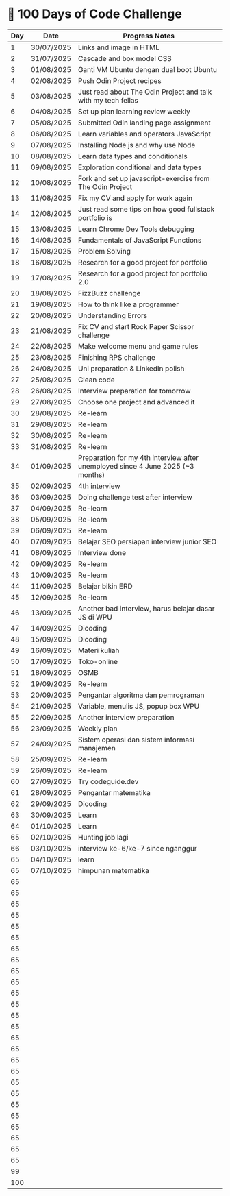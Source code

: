 # 🚀 100 Days of Code Challenge

| Day | Date       | Progress Notes                                                                 |
|-----|------------|--------------------------------------------------------------------------------|
| 1   | 30/07/2025 | Links and image in HTML                                                        |
| 2   | 31/07/2025 | Cascade and box model CSS                                                      |
| 3   | 01/08/2025 | Ganti VM Ubuntu dengan dual boot Ubuntu                                        |
| 4   | 02/08/2025 | Push Odin Project recipes                                                      |
| 5   | 03/08/2025 | Just read about The Odin Project and talk with my tech fellas                  |
| 6   | 04/08/2025 | Set up plan learning review weekly                                             |
| 7   | 05/08/2025 | Submitted Odin landing page assignment                                         |
| 8   | 06/08/2025 | Learn variables and operators JavaScript                                       |
| 9   | 07/08/2025 | Installing Node.js and why use Node                                            |
| 10  | 08/08/2025 | Learn data types and conditionals                                              |
| 11  | 09/08/2025 | Exploration conditional and data types                                         |
| 12  | 10/08/2025 | Fork and set up javascript-exercise from The Odin Project                      |
| 13  | 11/08/2025 | Fix my CV and apply for work again                                             |
| 14  | 12/08/2025 | Just read some tips on how good fullstack portfolio is                         |
| 15  | 13/08/2025 | Learn Chrome Dev Tools debugging                                               |
| 16  | 14/08/2025 | Fundamentals of JavaScript Functions                                           |
| 17  | 15/08/2025 | Problem Solving                                                                |
| 18  | 16/08/2025 | Research for a good project for portfolio                                      |
| 19  | 17/08/2025 | Research for a good project for portfolio 2.0                                  |
| 20  | 18/08/2025 | FizzBuzz challenge                                                             |
| 21  | 19/08/2025 | How to think like a programmer                                                 |
| 22  | 20/08/2025 | Understanding Errors                                                           |
| 23  | 21/08/2025 | Fix CV and start Rock Paper Scissor challenge                                  |
| 24  | 22/08/2025 | Make welcome menu and game rules                                               |
| 25  | 23/08/2025 | Finishing RPS challenge                                                        |
| 26  | 24/08/2025 | Uni preparation & LinkedIn polish                                              |
| 27  | 25/08/2025 | Clean code                                                                     |
| 28  | 26/08/2025 | Interview preparation for tomorrow                                             |
| 29  | 27/08/2025 | Choose one project and advanced it                                             |
| 30  | 28/08/2025 | Re-learn                                                                       |
| 31  | 29/08/2025 | Re-learn                                                                       |
| 32  | 30/08/2025 | Re-learn                                                                       |
| 33  | 31/08/2025 | Re-learn                                                                       |
| 34  | 01/09/2025 | Preparation for my 4th interview after unemployed since 4 June 2025 (~3 months)|
| 35  | 02/09/2025 | 4th interview                                                                  |
| 36  | 03/09/2025 | Doing challenge test after interview                                           |
| 37  | 04/09/2025 | Re-learn                                                                       |
| 38  | 05/09/2025 | Re-learn                                                                       |
| 39  | 06/09/2025 | Re-learn                                                                       |
| 40  | 07/09/2025 | Belajar SEO persiapan interview junior SEO                                     |
| 41  | 08/09/2025 | Interview done                                                                 |
| 42  | 09/09/2025 | Re-learn                                                                       |
| 43  | 10/09/2025 | Re-learn                                                                       |
| 44  | 11/09/2025 | Belajar bikin ERD                                                              |
| 45  | 12/09/2025 | Re-learn                                                                       |
| 46  | 13/09/2025 | Another bad interview, harus belajar dasar JS di WPU                           |
| 47  | 14/09/2025 | Dicoding                                                                       |
| 48  | 15/09/2025 | Dicoding                                                                       |
| 49  | 16/09/2025 | Materi kuliah                                                                  |
| 50  | 17/09/2025 | Toko-online                                                                    |
| 51  | 18/09/2025 | OSMB                                                                           |
| 52  | 19/09/2025 | Re-learn                                                                       |
| 53  | 20/09/2025 | Pengantar algoritma dan pemrograman                                            |
| 54  | 21/09/2025 | Variable, menulis JS, popup box WPU                                            |
| 55  | 22/09/2025 | Another interview preparation                                                  |
| 56  | 23/09/2025 | Weekly plan                                                                    |
| 57  | 24/09/2025 | Sistem operasi dan sistem informasi manajemen                                  |
| 58  | 25/09/2025 | Re-learn                                                                       |
| 59  | 26/09/2025 | Re-learn                                                                       |
| 60  | 27/09/2025 | Try codeguide.dev                                                              |
| 61  | 28/09/2025 | Pengantar matematika                                                           |
| 62  | 29/09/2025 | Dicoding                                                                       |
| 63  | 30/09/2025 | Learn                                                                          |
| 64  | 01/10/2025 | Learn                                                                          |
| 65  | 02/10/2025 | Hunting job lagi                                                               |
| 66  | 03/10/2025 | interview ke-6/ke-7 since nganggur                                             |
| 65  | 04/10/2025 | learn                                                                          |
| 65  | 07/10/2025 | himpunan matematika                                                            |
| 65  |            |                                                                                |
| 65  |            |                                                                                |
| 65  |            |                                                                                |
| 65  |            |                                                                                |
| 65  |            |                                                                                |
| 65  |            |                                                                                |
| 65  |            |                                                                                |
| 65  |            |                                                                                |
| 65  |            |                                                                                |
| 65  |            |                                                                                |
| 65  |            |                                                                                |
| 65  |            |                                                                                |
| 65  |            |                                                                                |
| 65  |            |                                                                                |
| 65  |            |                                                                                |
| 65  |            |                                                                                |
| 65  |            |                                                                                |
| 65  |            |                                                                                |
| 65  |            |                                                                                |
| 65  |            |                                                                                |
| 65  |            |                                                                                |
| 65  |            |                                                                                |
| 65  |            |                                                                                |
| 65  |            |                                                                                |
| 65  |            |                                                                                |
| 65  |            |                                                                                |
| 99  |            |                                                                                |
| 100 |            |                                                                                |
